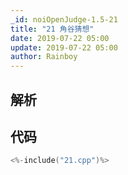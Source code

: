```yaml
---
_id: noiOpenJudge-1.5-21
title: "21 角谷猜想"
date: 2019-07-22 05:00
update: 2019-07-22 05:00
author: Rainboy
---
```


## 解析

## 代码

```c
<%-include("21.cpp")%>
```

